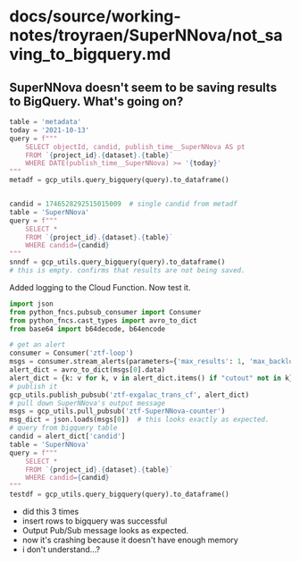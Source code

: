 # docs/source/working-notes/troyraen/SuperNNova/not_saving_to_bigquery.md

## SuperNNova doesn't seem to be saving results to BigQuery. What's going on?

```python
table = 'metadata'
today = '2021-10-13'
query = f"""
    SELECT objectId, candid, publish_time__SuperNNova AS pt
    FROM `{project_id}.{dataset}.{table}`
    WHERE DATE(publish_time__SuperNNova) >= '{today}'
"""
metadf = gcp_utils.query_bigquery(query).to_dataframe()


candid = 1746528292515015009  # single candid from metadf
table = 'SuperNNova'
query = f"""
    SELECT *
    FROM `{project_id}.{dataset}.{table}`
    WHERE candid={candid}
"""
snndf = gcp_utils.query_bigquery(query).to_dataframe()
# this is empty. confirms that results are not being saved.
```

Added logging to the Cloud Function. Now test it.

```python
import json
from python_fncs.pubsub_consumer import Consumer
from python_fncs.cast_types import avro_to_dict
from base64 import b64decode, b64encode

# get an alert
consumer = Consumer('ztf-loop')
msgs = consumer.stream_alerts(parameters={'max_results': 1, 'max_backlog': 1})
alert_dict = avro_to_dict(msgs[0].data)
alert_dict = {k: v for k, v in alert_dict.items() if "cutout" not in k}
# publish it
gcp_utils.publish_pubsub('ztf-exgalac_trans_cf', alert_dict)
# pull down SuperNNova's output message
msgs = gcp_utils.pull_pubsub('ztf-SuperNNova-counter')
msg_dict = json.loads(msgs[0])  # this looks exactly as expected.
# query from bigquery table
candid = alert_dict['candid']
table = 'SuperNNova'
query = f"""
    SELECT *
    FROM `{project_id}.{dataset}.{table}`
    WHERE candid={candid}
"""
testdf = gcp_utils.query_bigquery(query).to_dataframe()
```

- did this 3 times
- insert rows to bigquery was successful
- Output Pub/Sub message looks as expected.
- now it's crashing because it doesn't have enough memory
- i don't understand...?
